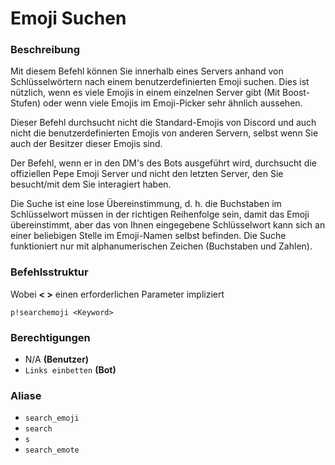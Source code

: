 # Emoji Suchen

### Beschreibung

Mit diesem Befehl können Sie innerhalb eines Servers anhand von Schlüsselwörtern nach einem benutzerdefinierten Emoji suchen. Dies ist nützlich, wenn es viele Emojis in einem einzelnen Server gibt \(Mit Boost-Stufen\) oder wenn viele Emojis im Emoji-Picker sehr ähnlich aussehen.

Dieser Befehl durchsucht nicht die Standard-Emojis von Discord und auch nicht die benutzerdefinierten Emojis von anderen Servern, selbst wenn Sie auch der Besitzer dieser Emojis sind.

Der Befehl, wenn er in den DM's des Bots ausgeführt wird, durchsucht die offiziellen Pepe Emoji Server und nicht den letzten Server, den Sie besucht/mit dem Sie interagiert haben.  
  
Die Suche ist eine lose Übereinstimmung, d. h. die Buchstaben im Schlüsselwort müssen in der richtigen Reihenfolge sein, damit das Emoji übereinstimmt, aber das von Ihnen eingegebene Schlüsselwort kann sich an einer beliebigen Stelle im Emoji-Namen selbst befinden. Die Suche funktioniert nur mit alphanumerischen Zeichen \(Buchstaben und Zahlen\).

### Befehlsstruktur

Wobei **&lt; &gt;** einen erforderlichen Parameter impliziert

```text
p!searchemoji <Keyword>
```

### **Berechtigungen**

* N/A **\(Benutzer\)**
* `Links einbetten` **\(Bot\)**

### Aliase

* `search_emoji`
* `search`
* `s`
* `search_emote`

